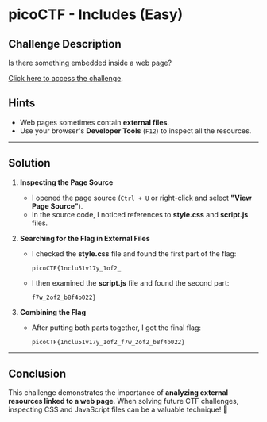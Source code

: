 # picoCTF - Includes (Easy)

## Challenge Description  
Is there something embedded inside a web page?  

[Click here to access the challenge](https://play.picoctf.org/practice/challenge/278?category=1&difficulty=1&page=1).  

##  Hints  
- Web pages sometimes contain **external files**.  
- Use your browser's **Developer Tools** (`F12`) to inspect all the resources.  

---

##  Solution  

1. **Inspecting the Page Source**  
   - I opened the page source (`Ctrl + U` or right-click and select **"View Page Source"**).  
   - In the source code, I noticed references to **style.css** and **script.js** files.  

2. **Searching for the Flag in External Files**  
   - I checked the **style.css** file and found the first part of the flag:  
     ``` 
     picoCTF{1nclu51v17y_1of2_
     ```
   - I then examined the **script.js** file and found the second part:  
     ```
     f7w_2of2_b8f4b022}
     ```

3. **Combining the Flag**  
   - After putting both parts together, I got the final flag:  

     ```
     picoCTF{1nclu51v17y_1of2_f7w_2of2_b8f4b022}
     ```

---

##  Conclusion  
This challenge demonstrates the importance of **analyzing external resources linked to a web page**. When solving future CTF challenges, inspecting CSS and JavaScript files can be a valuable technique! 🚀
